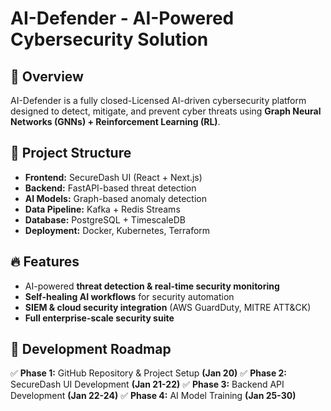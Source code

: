 # AI-Defender - AI-Powered Cybersecurity Solution

## 🚀 Overview
AI-Defender is a fully closed-Licensed AI-driven cybersecurity platform designed to detect, mitigate, and prevent cyber threats using **Graph Neural Networks (GNNs) + Reinforcement Learning (RL)**.

## 📂 Project Structure
- **Frontend:** SecureDash UI (React + Next.js)
- **Backend:** FastAPI-based threat detection
- **AI Models:** Graph-based anomaly detection
- **Data Pipeline:** Kafka + Redis Streams
- **Database:** PostgreSQL + TimescaleDB
- **Deployment:** Docker, Kubernetes, Terraform

## 🔥 Features
- AI-powered **threat detection & real-time security monitoring**
- **Self-healing AI workflows** for security automation
- **SIEM & cloud security integration** (AWS GuardDuty, MITRE ATT&CK)
- **Full enterprise-scale security suite**

## 📅 Development Roadmap
✅ **Phase 1:** GitHub Repository & Project Setup **(Jan 20)**
✅ **Phase 2:** SecureDash UI Development **(Jan 21-22)**
✅ **Phase 3:** Backend API Development **(Jan 22-24)**
✅ **Phase 4:** AI Model Training **(Jan 25-30)**

